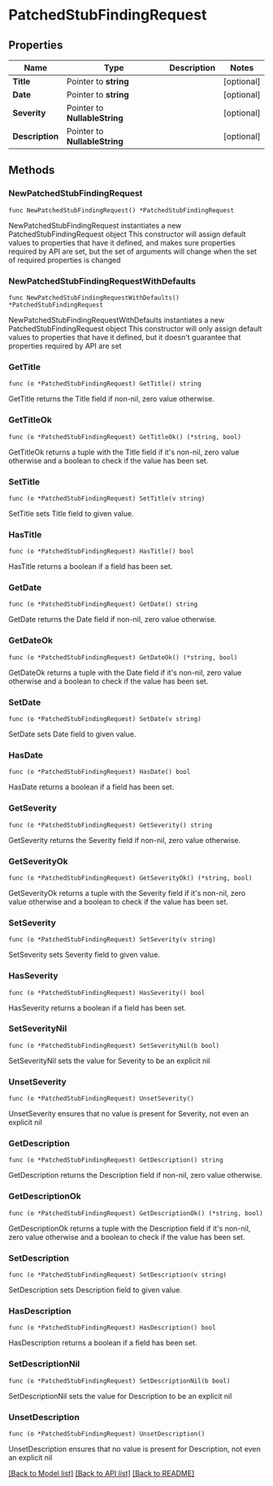 # PatchedStubFindingRequest

## Properties

Name | Type | Description | Notes
------------ | ------------- | ------------- | -------------
**Title** | Pointer to **string** |  | [optional] 
**Date** | Pointer to **string** |  | [optional] 
**Severity** | Pointer to **NullableString** |  | [optional] 
**Description** | Pointer to **NullableString** |  | [optional] 

## Methods

### NewPatchedStubFindingRequest

`func NewPatchedStubFindingRequest() *PatchedStubFindingRequest`

NewPatchedStubFindingRequest instantiates a new PatchedStubFindingRequest object
This constructor will assign default values to properties that have it defined,
and makes sure properties required by API are set, but the set of arguments
will change when the set of required properties is changed

### NewPatchedStubFindingRequestWithDefaults

`func NewPatchedStubFindingRequestWithDefaults() *PatchedStubFindingRequest`

NewPatchedStubFindingRequestWithDefaults instantiates a new PatchedStubFindingRequest object
This constructor will only assign default values to properties that have it defined,
but it doesn't guarantee that properties required by API are set

### GetTitle

`func (o *PatchedStubFindingRequest) GetTitle() string`

GetTitle returns the Title field if non-nil, zero value otherwise.

### GetTitleOk

`func (o *PatchedStubFindingRequest) GetTitleOk() (*string, bool)`

GetTitleOk returns a tuple with the Title field if it's non-nil, zero value otherwise
and a boolean to check if the value has been set.

### SetTitle

`func (o *PatchedStubFindingRequest) SetTitle(v string)`

SetTitle sets Title field to given value.

### HasTitle

`func (o *PatchedStubFindingRequest) HasTitle() bool`

HasTitle returns a boolean if a field has been set.

### GetDate

`func (o *PatchedStubFindingRequest) GetDate() string`

GetDate returns the Date field if non-nil, zero value otherwise.

### GetDateOk

`func (o *PatchedStubFindingRequest) GetDateOk() (*string, bool)`

GetDateOk returns a tuple with the Date field if it's non-nil, zero value otherwise
and a boolean to check if the value has been set.

### SetDate

`func (o *PatchedStubFindingRequest) SetDate(v string)`

SetDate sets Date field to given value.

### HasDate

`func (o *PatchedStubFindingRequest) HasDate() bool`

HasDate returns a boolean if a field has been set.

### GetSeverity

`func (o *PatchedStubFindingRequest) GetSeverity() string`

GetSeverity returns the Severity field if non-nil, zero value otherwise.

### GetSeverityOk

`func (o *PatchedStubFindingRequest) GetSeverityOk() (*string, bool)`

GetSeverityOk returns a tuple with the Severity field if it's non-nil, zero value otherwise
and a boolean to check if the value has been set.

### SetSeverity

`func (o *PatchedStubFindingRequest) SetSeverity(v string)`

SetSeverity sets Severity field to given value.

### HasSeverity

`func (o *PatchedStubFindingRequest) HasSeverity() bool`

HasSeverity returns a boolean if a field has been set.

### SetSeverityNil

`func (o *PatchedStubFindingRequest) SetSeverityNil(b bool)`

 SetSeverityNil sets the value for Severity to be an explicit nil

### UnsetSeverity
`func (o *PatchedStubFindingRequest) UnsetSeverity()`

UnsetSeverity ensures that no value is present for Severity, not even an explicit nil
### GetDescription

`func (o *PatchedStubFindingRequest) GetDescription() string`

GetDescription returns the Description field if non-nil, zero value otherwise.

### GetDescriptionOk

`func (o *PatchedStubFindingRequest) GetDescriptionOk() (*string, bool)`

GetDescriptionOk returns a tuple with the Description field if it's non-nil, zero value otherwise
and a boolean to check if the value has been set.

### SetDescription

`func (o *PatchedStubFindingRequest) SetDescription(v string)`

SetDescription sets Description field to given value.

### HasDescription

`func (o *PatchedStubFindingRequest) HasDescription() bool`

HasDescription returns a boolean if a field has been set.

### SetDescriptionNil

`func (o *PatchedStubFindingRequest) SetDescriptionNil(b bool)`

 SetDescriptionNil sets the value for Description to be an explicit nil

### UnsetDescription
`func (o *PatchedStubFindingRequest) UnsetDescription()`

UnsetDescription ensures that no value is present for Description, not even an explicit nil

[[Back to Model list]](../README.md#documentation-for-models) [[Back to API list]](../README.md#documentation-for-api-endpoints) [[Back to README]](../README.md)


